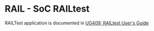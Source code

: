 # RAIL - SoC RAILtest

RAILTest application is documented in [UG409: RAILtest User's Guide](https://www.silabs.com/documents/public/user-guides/ug409-railtest-users-guide.pdf)